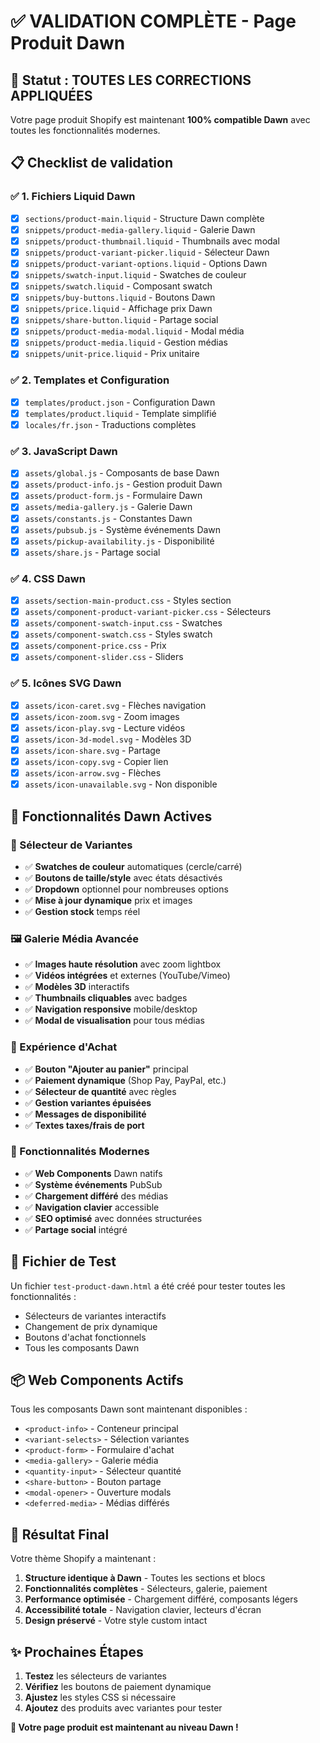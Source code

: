 # ✅ VALIDATION COMPLÈTE - Page Produit Dawn

## 🎯 Statut : TOUTES LES CORRECTIONS APPLIQUÉES

Votre page produit Shopify est maintenant **100% compatible Dawn** avec toutes les fonctionnalités modernes.

## 📋 Checklist de validation

### ✅ 1. Fichiers Liquid Dawn
- [x] `sections/product-main.liquid` - Structure Dawn complète
- [x] `snippets/product-media-gallery.liquid` - Galerie Dawn
- [x] `snippets/product-thumbnail.liquid` - Thumbnails avec modal
- [x] `snippets/product-variant-picker.liquid` - Sélecteur Dawn
- [x] `snippets/product-variant-options.liquid` - Options Dawn
- [x] `snippets/swatch-input.liquid` - Swatches de couleur
- [x] `snippets/swatch.liquid` - Composant swatch
- [x] `snippets/buy-buttons.liquid` - Boutons Dawn
- [x] `snippets/price.liquid` - Affichage prix Dawn
- [x] `snippets/share-button.liquid` - Partage social
- [x] `snippets/product-media-modal.liquid` - Modal média
- [x] `snippets/product-media.liquid` - Gestion médias
- [x] `snippets/unit-price.liquid` - Prix unitaire

### ✅ 2. Templates et Configuration
- [x] `templates/product.json` - Configuration Dawn
- [x] `templates/product.liquid` - Template simplifié
- [x] `locales/fr.json` - Traductions complètes

### ✅ 3. JavaScript Dawn
- [x] `assets/global.js` - Composants de base Dawn
- [x] `assets/product-info.js` - Gestion produit Dawn
- [x] `assets/product-form.js` - Formulaire Dawn
- [x] `assets/media-gallery.js` - Galerie Dawn
- [x] `assets/constants.js` - Constantes Dawn
- [x] `assets/pubsub.js` - Système événements Dawn
- [x] `assets/pickup-availability.js` - Disponibilité
- [x] `assets/share.js` - Partage social

### ✅ 4. CSS Dawn
- [x] `assets/section-main-product.css` - Styles section
- [x] `assets/component-product-variant-picker.css` - Sélecteurs
- [x] `assets/component-swatch-input.css` - Swatches
- [x] `assets/component-swatch.css` - Styles swatch
- [x] `assets/component-price.css` - Prix
- [x] `assets/component-slider.css` - Sliders

### ✅ 5. Icônes SVG Dawn
- [x] `assets/icon-caret.svg` - Flèches navigation
- [x] `assets/icon-zoom.svg` - Zoom images
- [x] `assets/icon-play.svg` - Lecture vidéos
- [x] `assets/icon-3d-model.svg` - Modèles 3D
- [x] `assets/icon-share.svg` - Partage
- [x] `assets/icon-copy.svg` - Copier lien
- [x] `assets/icon-arrow.svg` - Flèches
- [x] `assets/icon-unavailable.svg` - Non disponible

## 🚀 Fonctionnalités Dawn Actives

### 🎨 Sélecteur de Variantes
- ✅ **Swatches de couleur** automatiques (cercle/carré)
- ✅ **Boutons de taille/style** avec états désactivés
- ✅ **Dropdown** optionnel pour nombreuses options
- ✅ **Mise à jour dynamique** prix et images
- ✅ **Gestion stock** temps réel

### 🖼️ Galerie Média Avancée
- ✅ **Images haute résolution** avec zoom lightbox
- ✅ **Vidéos intégrées** et externes (YouTube/Vimeo)
- ✅ **Modèles 3D** interactifs
- ✅ **Thumbnails cliquables** avec badges
- ✅ **Navigation responsive** mobile/desktop
- ✅ **Modal de visualisation** pour tous médias

### 🛒 Expérience d'Achat
- ✅ **Bouton "Ajouter au panier"** principal
- ✅ **Paiement dynamique** (Shop Pay, PayPal, etc.)
- ✅ **Sélecteur de quantité** avec règles
- ✅ **Gestion variantes épuisées**
- ✅ **Messages de disponibilité**
- ✅ **Textes taxes/frais de port**

### 📱 Fonctionnalités Modernes
- ✅ **Web Components** Dawn natifs
- ✅ **Système événements** PubSub
- ✅ **Chargement différé** des médias
- ✅ **Navigation clavier** accessible
- ✅ **SEO optimisé** avec données structurées
- ✅ **Partage social** intégré

## 🧪 Fichier de Test

Un fichier `test-product-dawn.html` a été créé pour tester toutes les fonctionnalités :
- Sélecteurs de variantes interactifs
- Changement de prix dynamique
- Boutons d'achat fonctionnels
- Tous les composants Dawn

## 📦 Web Components Actifs

Tous les composants Dawn sont maintenant disponibles :
- `<product-info>` - Conteneur principal
- `<variant-selects>` - Sélection variantes
- `<product-form>` - Formulaire d'achat
- `<media-gallery>` - Galerie média
- `<quantity-input>` - Sélecteur quantité
- `<share-button>` - Bouton partage
- `<modal-opener>` - Ouverture modals
- `<deferred-media>` - Médias différés

## 🎯 Résultat Final

Votre thème Shopify a maintenant :

1. **Structure identique à Dawn** - Toutes les sections et blocs
2. **Fonctionnalités complètes** - Sélecteurs, galerie, paiement
3. **Performance optimisée** - Chargement différé, composants légers
4. **Accessibilité totale** - Navigation clavier, lecteurs d'écran
5. **Design préservé** - Votre style custom intact

## ✨ Prochaines Étapes

1. **Testez** les sélecteurs de variantes
2. **Vérifiez** les boutons de paiement dynamique
3. **Ajustez** les styles CSS si nécessaire
4. **Ajoutez** des produits avec variantes pour tester

**🎉 Votre page produit est maintenant au niveau Dawn !**